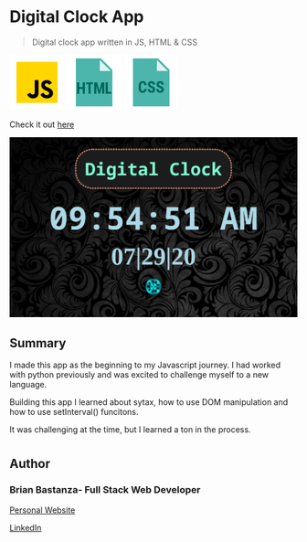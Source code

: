 # Digital Clock App

> Digital clock app written in JS, HTML & CSS

![js](MDimages/javascript.png) ![html](MDimages/html.png) ![css](MDimages/css.png)

Check it out [here](https://bbastanza.github.io/Digital-Clock-App/)

![Screenshot](MDimages/screenshot.png)

## Summary

I made this app as the beginning to my Javascript journey. I had worked with python previously and was excited to challenge myself to a new language.

Building this app I learned about sytax, how to use DOM manipulation and how to use setInterval() funcitons.

It was challenging at the time, but I learned a ton in the process.

#

## Author

### Brian Bastanza- Full Stack Web Developer

[Personal Website](www.brianbastanza.com)

[LinkedIn](www.linkedin.com/in/brian-bastanza-9035397b)
